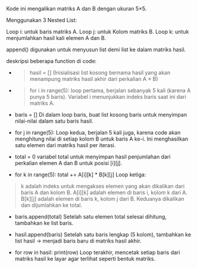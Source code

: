 Kode ini mengalikan matriks A dan B dengan ukuran 5×5.

Menggunakan 3 Nested List:

Loop i: untuk baris matriks A.
Loop j: untuk Kolom matriks B.
Loop k: untuk menjumlahkan hasil kali elemen A dan B.

append() digunakan untuk menyusun list demi list ke dalam matriks hasil.

deskripsi beberapa function di code:

* >hasil = []
  (Inisialisasi list kosong bernama hasil yang akan menampung matriks hasil akhir dari perkalian A × B)

* >for i in range(5):
   loop pertama, berjalan sebanyak 5 kali (karena A punya 5 baris). Variabel i menunjukkan indeks baris saat ini dari matriks A.

* baris = []
  Di dalam loop baris, buat list kosong baris untuk menyimpan nilai-nilai dalam satu baris hasil.

* for j in range(5):
  Loop kedua, berjalan 5 kali juga, karena code akan menghitung nilai di setiap kolom B untuk baris A ke-i. Ini menghasilkan satu elemen dari matriks hasil per iterasi.

*  total = 0
  variabel total untuk menyimpan hasil penjumlahan dari perkalian elemen A dan B untuk posisi [i][j].

*  for k in range(5):
            total += A[i][k] * B[k][j]
  Loop ketiga:

> k adalah indeks untuk mengakses elemen yang akan dikalikan dari baris A dan kolom B.
> A[i][k] adalah elemen di baris i, kolom k dari A.
> B[k][j] adalah elemen di baris k, kolom j dari B.
> Keduanya dikalikan dan dijumlahkan ke total.

* baris.append(total)
  Setelah satu elemen total selesai dihitung, tambahkan ke list baris.

* hasil.append(baris)
  Setelah satu baris lengkap (5 kolom), tambahkan ke list hasil → menjadi baris baru di matriks hasil akhir.

* for row in hasil:
    print(row)
  Loop terakhir, mencetak setiap baris dari matriks hasil ke layar agar terlihat seperti bentuk matriks.

  
